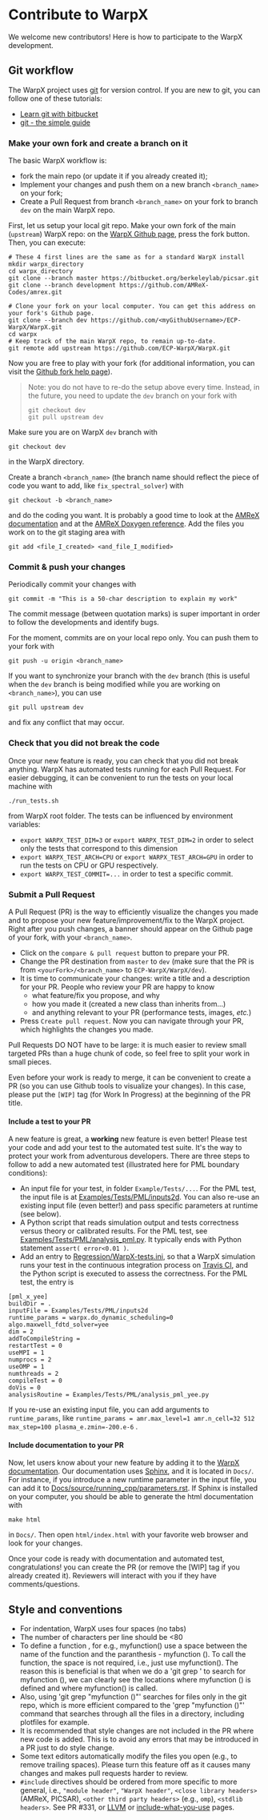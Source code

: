 # Contribute to WarpX

We welcome new contributors! Here is how to participate to the WarpX
development.

## Git workflow

The WarpX project uses [git](https://git-scm.com) for version control. If you
are new to git, you can follow one of these tutorials:
- [Learn git with bitbucket](https://www.atlassian.com/git/tutorials/learn-git-with-bitbucket-cloud)
- [git - the simple guide](http://rogerdudler.github.io/git-guide/)

### Make your own fork and create a branch on it

The basic WarpX workflow is:
- fork the main repo (or update it if you already created it);
- Implement your changes and push them on a new branch `<branch_name>` on
your fork;
- Create a Pull Request from branch `<branch_name>` on your fork to branch
`dev` on the main WarpX repo.

First, let us setup your local git repo. Make your own fork of the main
(`upstream`) WarpX repo:
on the [WarpX Github page](https://github.com/ECP-WarpX/WarpX), press the
fork button. Then, you can execute:
```
# These 4 first lines are the same as for a standard WarpX install
mkdir warpx_directory
cd warpx_directory
git clone --branch master https://bitbucket.org/berkeleylab/picsar.git
git clone --branch development https://github.com/AMReX-Codes/amrex.git

# Clone your fork on your local computer. You can get this address on your fork's Github page.
git clone --branch dev https://github.com/<myGithubUsername>/ECP-WarpX/WarpX.git
cd warpx
# Keep track of the main WarpX repo, to remain up-to-date.
git remote add upstream https://github.com/ECP-WarpX/WarpX.git
```
Now you are free to play with your fork (for additional information, you can visit the
[Github fork help page](https://help.github.com/en/articles/fork-a-repo)).

> Note: you do not have to re-do the setup above every time.
> Instead, in the future, you need to update the `dev` branch
> on your fork with
> ```
> git checkout dev
> git pull upstream dev
> ```

Make sure you are on WarpX `dev` branch with
```
git checkout dev
```
in the WarpX directory.

Create a branch `<branch_name>` (the branch name should reflect the piece
of code you want to add, like `fix_spectral_solver`) with
```
git checkout -b <branch_name>
```
and do the coding you want. It is probably a good time to look at the
[AMReX documentation](https://amrex-codes.github.io/amrex/docs_html/) and
at the [AMReX Doxygen reference](https://ccse.lbl.gov/pub/AMReX_Docs/index.html).
Add the files you work on to the git staging area with
```
git add <file_I_created> <and_file_I_modified>
```
### Commit & push your changes

Periodically commit your changes with
```
git commit -m "This is a 50-char description to explain my work"
```

The commit message (between quotation marks) is super important in order to
follow the developments and identify bugs.

For the moment, commits are on your local repo only. You can push them to
your fork with
```
git push -u origin <branch_name>
```

If you want to synchronize your branch with the `dev` branch (this is useful
when the `dev` branch is being modified while you are working on
`<branch_name>`), you can use
```
git pull upstream dev
```
and fix any conflict that may occur.

### Check that you did not break the code

Once your new feature is ready, you can check that you did not break anything.
WarpX has automated tests running for each Pull Request. For easier debugging,
it can be convenient to run the tests on your local machine with
```
./run_tests.sh
```
from WarpX root folder. The tests can be influenced by environment variables:
- `export WARPX_TEST_DIM=3` or `export WARPX_TEST_DIM=2` in order to select
only the tests that correspond to this dimension
- `export WARPX_TEST_ARCH=CPU` or `export WARPX_TEST_ARCH=GPU` in order to
run the tests on CPU or GPU respectively.
- `export WARPX_TEST_COMMIT=...` in order to test a specific commit.

### Submit a Pull Request

A Pull Request (PR) is the way to efficiently visualize the changes you made
and to propose your new feature/improvement/fix to the WarpX project.
Right after you push changes, a banner should appear on the Github page of
your fork, with your `<branch_name>`.
- Click on the `compare & pull request` button to prepare your PR.
- Change the PR destination from `master` to `dev` (make sure that the PR is
from `<yourFork>/<branch_name>` to `ECP-WarpX/WarpX/dev`).
- It is time to communicate your changes: write a title and a description for
your PR. People who review your PR are happy to know
  * what feature/fix you propose, and why
  * how you made it (created a new class than inherits from...)
  * and anything relevant to your PR (performance tests, images, *etc.*)
- Press `Create pull request`. Now you can navigate through your PR, which
highlights the changes you made.

Pull Requests DO NOT have to be large: it is much easier to review small
targeted PRs than a huge chunk of code, so feel free to split your work
in small pieces.

Even before your work is ready to merge, it can be convenient to create a PR
(so you can use Github tools to visualize your changes). In this case, please
put the `[WIP]` tag (for Work In Progress) at the beginning of the PR title.

#### Include a test to your PR

A new feature is great, a **working** new feature is even better! Please test
your code and add your test to the automated test suite. It's the way to
protect your work from adventurous developers. There are three steps to follow
to add a new automated test (illustrated here for PML boundary conditions):
- An input file for your test, in folder `Example/Tests/...`. For the PML
test, the input file is at
[Examples/Tests/PML/inputs2d](./Examples/Tests/PML/inputs2d). You can also
re-use an existing input file (even better!) and pass specific parameters at
runtime (see below).
- A Python script that reads simulation output and tests correctness versus
theory or calibrated results. For the PML test, see
[Examples/Tests/PML/analysis_pml.py](/Examples/Tests/PML/analysis_pml.py).
It typically ends with Python statement `assert( error<0.01 )`.
- Add an entry to [Regression/WarpX-tests.ini](./Regression/WarpX-tests.ini),
so that a WarpX simulation runs your test in the continuous integration
process on [Travis CI](https://docs.travis-ci.com/user/tutorial/), and the
Python script is executed to assess the correctness. For the PML test, the
entry is
```
[pml_x_yee]
buildDir = .
inputFile = Examples/Tests/PML/inputs2d
runtime_params = warpx.do_dynamic_scheduling=0 algo.maxwell_fdtd_solver=yee
dim = 2
addToCompileString =
restartTest = 0
useMPI = 1
numprocs = 2
useOMP = 1
numthreads = 2
compileTest = 0
doVis = 0
analysisRoutine = Examples/Tests/PML/analysis_pml_yee.py
```
If you re-use an existing input file, you can add arguments to
`runtime_params`, like
`runtime_params = amr.max_level=1 amr.n_cell=32 512 max_step=100 plasma_e.zmin=-200.e-6`
.

#### Include documentation to your PR

Now, let users know about your new feature by adding it to the
[WarpX documentation](https://warpx.readthedocs.io). Our documentation uses
[Sphinx](http://www.sphinx-doc.org/en/master/usage/quickstart.html), and it is
located in `Docs/`. For instance, if you introduce a new runtime parameter in
the input file, you can add it to
[Docs/source/running_cpp/parameters.rst](Docs/source/running_cpp/parameters.rst).
If Sphinx is installed on your computer, you should be able to generate the
html documentation with
```
make html
```
in `Docs/`. Then open `html/index.html` with your favorite web browser and look
for your changes.

Once your code is ready with documentation and automated test,
congratulations! you can create the PR (or remove the [WIP] tag if you already
created it). Reviewers will interact with you if they have comments/questions.

## Style and conventions
- For indentation, WarpX uses four spaces (no tabs)
- The number of characters per line should be <80
- To define a function , for e.g., myfunction() use a space between the name of the function and the paranthesis - myfunction (). To call the function, the space is not required, i.e., just use myfunction(). The reason this is beneficial is that when we do a 'git grep ' to search for myfunction (), we can clearly see the locations where myfunction () is defined and where myfunction() is called.
- Also, using 'git grep "myfunction ()"' searches for files only in the git repo, which is more efficient compared to the 'grep "myfunction ()"' command that searches through all the files in a directory, including plotfiles for example.
- It is recommended that style changes are not included in the PR where new code is added. This is to avoid any errors that may be introduced in a PR just to do style change.
- Some text editors automatically modify the files you open (e.g., to remove trailing spaces). Please turn this feature off as it causes many changes and makes pull requests harder to review.
- `#include` directives should be ordered from more specific to more general, i.e., `"module header"`, `"WarpX header"`, `<close library headers>` (AMReX, PICSAR), `<other third party headers>` (e.g., `omp`), `<stdlib headers>`. See PR #331, or [LLVM](https://llvm.org/docs/CodingStandards.html#include-style) or [include-what-you-use](https://github.com/include-what-you-use/include-what-you-use/blob/master/docs/WhyIWYU.md) pages.
